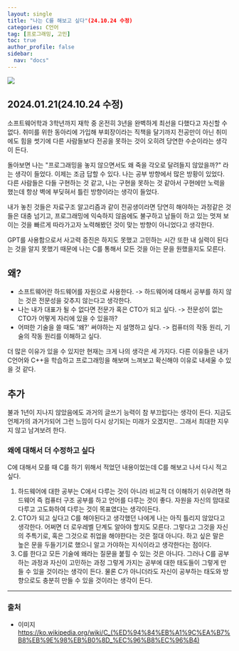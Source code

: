 ```yaml
---
layout: single
title: "나는 C를 해보고 싶다"(24.10.24 수정)
categories: C언어
tag: [프로그래밍, 고민]
toc: true
author_profile: false
sidebar:
  nav: "docs"
---
```


![](https://velog.velcdn.com/images/rhkdtjs61/post/95db60b8-8c58-4516-8604-9dea05f7d704/image.svg)

## 2024.01.21(24.10.24 수정)

소프트웨어학과 3학년까지 재학 중 온전히 3년을 완벽하게 최선을 다했다고 자신할 수 없다.
취미를 위한 동아리에 가입해 부회장이라는 직책을 달기까지 전공만이 아닌 취미에도 힘을 썻기에 다른 사람들보다 전공을 못하는 것이 오히려 당연한 수순이라는 생각이 든다.

돌아보면 나는 "프로그래밍을 놓지 않으면서도 왜 죽을 각오로 달려들지 않았을까?" 라는 생각이 들었다. 이제는 조금 답할 수 있다. 나는 공부 방향에서 많은 방황이 있었다. 다른 사람들은 다들 구현하는 것 같고, 나는 구현을 못하는 것 같아서 구현에만 노력을 했는데 항상 벽에 부딪혀서 틀린 방향이라는 생각이 들었다.

내가 놓친 것들은 자료구조 알고리즘과 같이 전공생이라면 당연히 해야하는 과정같은 것들은 대충 넘기고, 프로그래밍에 익숙하지 않음에도 불구하고 남들이 하고 있는 멋져 보이는 것을 빠르게 따라가고자 노력해봤던 것이 맞는 방향이 아니었다고 생각한다.

GPT를 사용함으로서 사고력 증진은 하지도 못했고 고민하는 시간 또한 내 실력이 된다는 것을 알지 못했기 때문에 나는 C를 통해서 모든 것을 아는 문을 원했을지도 모른다.


## 왜?

- 소프트웨어란 하드웨어를 자원으로 사용한다.
  -> 하드웨어에 대해서 공부를 하지 않는 것은 전문성을 갖추지 않는다고 생각한다.
- 나는 내가 대표가 될 수 없다면 전문가 혹은 CTO가 되고 싶다.
  -> 전문성이 없는 CTO가 어떻게 자리에 있을 수 있을까?
- 어떠한 기술을 쓸 때도 '왜?' 써야하는 지 설명하고 싶다.
  -> 컴퓨터의 작동 원리, 기술의 작동 원리를 이해하고 싶다.

더 많은 이유가 있을 수 있지만 현재는 크게 나의 생각은 세 가지다.
다른 이유들은 내가 C언어와 C++을 학습하고 프로그래밍을 해보며 느껴보고 확신해야 이유로 내세울 수 있을 것 같다.

## 추가
불과 1년이 지나지 않았음에도 과거의 글쓰기 능력이 참 부끄럽다는 생각이 든다. 지금도 언제가의 과거가되어 그런 느낌이 다시 상기되는 미래가 오겠지만.. 그래서 최대한 지우지 않고 남겨보려 한다.

### 왜에 대해서 더 수정하고 싶다
C에 대해서 모를 때 C를 하기 위해서 적었던 내용이었는데 C를 해보고 나서 다시 적고 싶다. 

1. 하드웨어에 대한 공부는 C에서 다루는 것이 아니라 비교적 더 이해하기 쉬우려면 하드웨어 즉 컴퓨터 구조 공부를 하고 언어를 다루는 것이 좋다. 자원을 자신의 맘대로 다루고 고도화하여 다루는 것이 목표였다는 생각이든다.
2. CTO가 되고 싶다고 C를 해야된다고 생각했던 나에게 나는 아직 틀리지 않았다고 생각한다. 어쩌면 더 로우레벨 단계도 알아야 할지도 모른다. 그렇다고 그것을 자신의 주특기로, 혹은 그것으로 취업을 해야한다는 것은 절대 아니다. 하고 싶은 말은 높은 문을 두들기기로 했으니 알고 가야하는 지식이라고 생각한다는 점이다.
3. C를 한다고 모든 기술에 왜라는 질문을 붙힐 수 있는 것은 아니다. 그러나 C를 공부하는 과정과 자신이 고민하는 과정 그렇게 가지는 공부에 대한 태도들이 그렇게 만들 수 있을 것이라는 생각이 든다.
물론 C가 아니더라도 자신이 공부하는 태도와 방향으로도 충분히 만들 수 있을 것이라는 생각이 든다.


---

### 출처

- 이미지
https://ko.wikipedia.org/wiki/C_(%ED%94%84%EB%A1%9C%EA%B7%B8%EB%9E%98%EB%B0%8D_%EC%96%B8%EC%96%B4)
